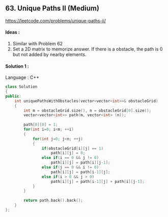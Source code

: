 ## **63. Unique Paths II (Medium)** 

https://leetcode.com/problems/unique-paths-ii/



#### Ideas : 

1. Similar with Problem 62
2. Set a 2D matrix to memorize answer. If there is a obstacle, the path is 0 but not added by nearby elements.



#### Solution 1 :

Language : C++

```C++
class Solution
{
public:
    int uniquePathsWithObstacles(vector<vector<int>>& obstacleGrid) 
    {
        int m = obstacleGrid.size(), n = obstacleGrid[0].size();
        vector<vector<int>> path(m, vector<int> (n));
        
        path[0][0] = 1;
        for(int i=0; i<m; ++i)
        {
            for(int j=0; j<n; ++j)
            {
                if(obstacleGrid[i][j] == 1)
                    path[i][j] = 0;
                else if(i == 0 && j != 0)
                    path[i][j] = path[i][j-1];
                else if(j == 0 && i != 0)
                    path[i][j] = path[i-1][j];
                else if(i > 0 && j > 0)
                    path[i][j] = path[i-1][j] + path[i][j-1];
            }
        }
        
        return path.back().back();
    }
};
```

